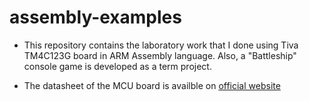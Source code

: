 # assembly-examples

- This repository contains the laboratory work that I done using Tiva TM4C123G board in ARM Assembly language. Also, a "Battleship" console game is developed as a term project.

- The datasheet of the MCU board is availble on  [official website](http://www.ti.com/product/TM4C123GH6PGE)


